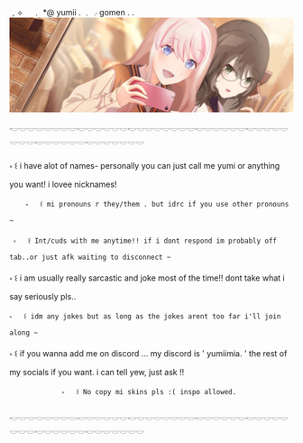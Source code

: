 ﹑⟡ 　﹒ *@ yumii . ﹒◞ gomen . . 
![image alt](https://github.com/angellvens/angellvens/blob/main/Untitled533_20250316205032.png)

𓎢𓎟𓎟𓎟𓎟𓎟𓎟𓎟𓎢𓎟𓎟𓎟𓎟𓎟𓎢𓎟𓎟𓎟𓎟𓎟𓎟𓎟𓎢𓎟𓎟𓎟𓎟𓎟𓎢𓎟𓎟𓎟𓎟𓎟𓎟𓎟𓎢𓎟𓎟𓎟𓎟𓎟𓎢𓎟𓎟𓎟𓎟𓎟𓎟 

 ༝   ꒰ i have alot of names- personally you can just call me yumi or anything you want! i lovee nicknames!
 
        ༝   ꒰ mi pronouns r they/them . but idrc if you use other pronouns ~ 

     ༝   ꒰ Int/cuds with me anytime!! if i dont respond im probably off tab..or just afk waiting to disconnect ~
  ༝   ꒰ i am usually really sarcastic and joke most of the time!! dont take what i say seriously pls..
  
    ༝   ꒰ idm any jokes but as long as the jokes arent too far i'll join along ~
   ༝   ꒰ if you wanna add me on discord ... my discord is ' yumiimia. ' the rest of my socials if you want. i can tell yew, just ask !!

                 ༝   ꒰ No copy mi skins pls :( inspo allowed.

𓎢𓎟𓎟𓎟𓎟𓎟𓎟𓎟𓎢𓎟𓎟𓎟𓎟𓎟𓎢𓎟𓎟𓎟𓎟𓎟𓎟𓎟𓎢𓎟𓎟𓎟𓎟𓎟𓎢𓎟𓎟𓎟𓎟𓎟𓎟𓎟𓎢𓎟𓎟𓎟𓎟𓎟𓎢𓎟𓎟𓎟𓎟𓎟𓎟

